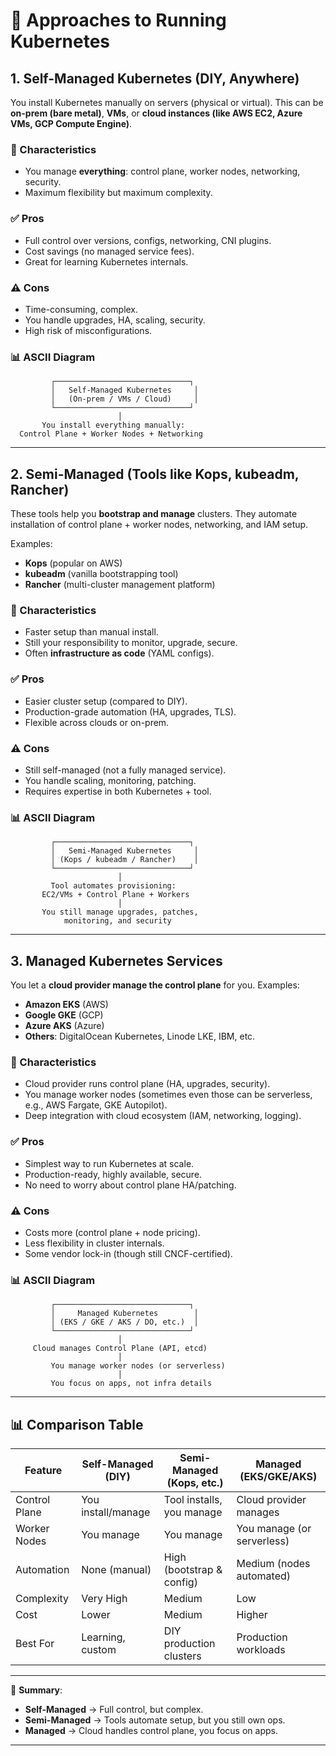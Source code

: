 

# 📘 Approaches to Running Kubernetes

## 1. Self-Managed Kubernetes (DIY, Anywhere)

You install Kubernetes manually on servers (physical or virtual).
This can be **on-prem (bare metal)**, **VMs**, or **cloud instances (like AWS EC2, Azure VMs, GCP Compute Engine)**.

### 🔑 Characteristics

* You manage **everything**: control plane, worker nodes, networking, security.
* Maximum flexibility but maximum complexity.

### ✅ Pros

* Full control over versions, configs, networking, CNI plugins.
* Cost savings (no managed service fees).
* Great for learning Kubernetes internals.

### ⚠️ Cons

* Time-consuming, complex.
* You handle upgrades, HA, scaling, security.
* High risk of misconfigurations.

### 📊 ASCII Diagram

```
         ┌──────────────────────────────┐
         │   Self-Managed Kubernetes     │
         │   (On-prem / VMs / Cloud)     │
         └──────────────────────────────┘
                        │
       You install everything manually:
  Control Plane + Worker Nodes + Networking
```

---

## 2. Semi-Managed (Tools like Kops, kubeadm, Rancher)

These tools help you **bootstrap and manage** clusters.
They automate installation of control plane + worker nodes, networking, and IAM setup.

Examples:

* **Kops** (popular on AWS)
* **kubeadm** (vanilla bootstrapping tool)
* **Rancher** (multi-cluster management platform)

### 🔑 Characteristics

* Faster setup than manual install.
* Still your responsibility to monitor, upgrade, secure.
* Often **infrastructure as code** (YAML configs).

### ✅ Pros

* Easier cluster setup (compared to DIY).
* Production-grade automation (HA, upgrades, TLS).
* Flexible across clouds or on-prem.

### ⚠️ Cons

* Still self-managed (not a fully managed service).
* You handle scaling, monitoring, patching.
* Requires expertise in both Kubernetes + tool.

### 📊 ASCII Diagram

```
         ┌──────────────────────────────┐
         │   Semi-Managed Kubernetes     │
         │ (Kops / kubeadm / Rancher)    │
         └──────────────────────────────┘
                        │
         Tool automates provisioning:
       EC2/VMs + Control Plane + Workers
                        │
       You still manage upgrades, patches,
            monitoring, and security
```

---

## 3. Managed Kubernetes Services

You let a **cloud provider manage the control plane** for you.
Examples:

* **Amazon EKS** (AWS)
* **Google GKE** (GCP)
* **Azure AKS** (Azure)
* **Others**: DigitalOcean Kubernetes, Linode LKE, IBM, etc.

### 🔑 Characteristics

* Cloud provider runs control plane (HA, upgrades, security).
* You manage worker nodes (sometimes even those can be serverless, e.g., AWS Fargate, GKE Autopilot).
* Deep integration with cloud ecosystem (IAM, networking, logging).

### ✅ Pros

* Simplest way to run Kubernetes at scale.
* Production-ready, highly available, secure.
* No need to worry about control plane HA/patching.

### ⚠️ Cons

* Costs more (control plane + node pricing).
* Less flexibility in cluster internals.
* Some vendor lock-in (though still CNCF-certified).

### 📊 ASCII Diagram

```
         ┌──────────────────────────────┐
         │     Managed Kubernetes        │
         │ (EKS / GKE / AKS / DO, etc.)  │
         └──────────────────────────────┘
                        │
     Cloud manages Control Plane (API, etcd)
                        │
         You manage worker nodes (or serverless)
                        │
         You focus on apps, not infra details
```

---

## 📊 Comparison Table

| Feature       | Self-Managed (DIY) | Semi-Managed (Kops, etc.) | Managed (EKS/GKE/AKS)      |
| ------------- | ------------------ | ------------------------- | -------------------------- |
| Control Plane | You install/manage | Tool installs, you manage | Cloud provider manages     |
| Worker Nodes  | You manage         | You manage                | You manage (or serverless) |
| Automation    | None (manual)      | High (bootstrap & config) | Medium (nodes automated)   |
| Complexity    | Very High          | Medium                    | Low                        |
| Cost          | Lower              | Medium                    | Higher                     |
| Best For      | Learning, custom   | DIY production clusters   | Production workloads       |

---

📌 **Summary**:

* **Self-Managed** → Full control, but complex.
* **Semi-Managed** → Tools automate setup, but you still own ops.
* **Managed** → Cloud handles control plane, you focus on apps.

---
